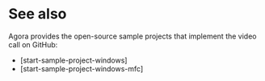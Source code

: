 # See also

Agora provides the open-source sample projects that implement the video call on GitHub:

- [start-sample-project-windows]
- [start-sample-project-windows-mfc]